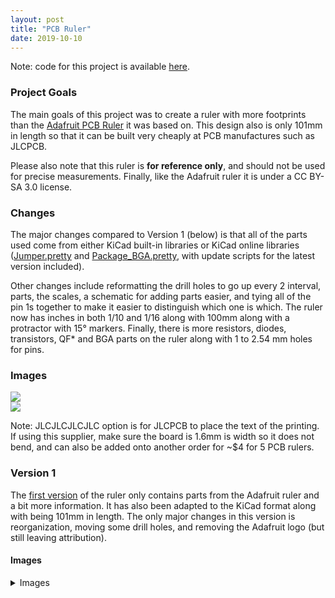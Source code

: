 ```yaml
---
layout: post
title: "PCB Ruler"
date: 2019-10-10
---
```


Note: code for this project is available
[here](https://github.com/mwyoung/Adafruit-PCB-Ruler).

<style type='text/css'>/*For image size*/
img.ruler_img { max-width: 100%; max-height: 300px; display: block; margin: 0 auto; }
</style>

### Project Goals
The main goals of this project was to create a ruler with more footprints than the
[Adafruit PCB Ruler](https://github.com/adafruit/Adafruit-PCB-Ruler) it was based on. This
design also is only 101mm in length so that it can be built very cheaply at PCB
manufactures such as JLCPCB.

Please also note that this ruler is **for reference only**, and should not be used for
precise measurements. Finally, like the Adafruit ruler it is under a CC BY-SA 3.0 license.

### Changes
The major changes compared to Version 1 (below) is that all of the parts used come from
either KiCad built-in libraries or KiCad online libraries
([Jumper.pretty](https://github.com/mwyoung/Adafruit-PCB-Ruler/tree/master/Jumper.pretty)
and
[Package_BGA.pretty](https://github.com/mwyoung/Adafruit-PCB-Ruler/tree/master/Package_BGA.pretty),
with update scripts for the latest version included).

Other changes include reformatting the drill holes to go up every 2 interval, parts, the
scales, a schematic for adding parts easier, and tying all of the pin 1s together to make
it easier to distinguish which one is which. The ruler now has inches in both 1/10 and
1/16 along with 100mm along with a protractor with 15° markers. Finally, there is more
resistors, diodes, transistors, QF\* and BGA parts on the ruler along with 1 to 2.54 mm
holes for pins.

### Images
<img class="ruler_img"
src="https://user-images.githubusercontent.com/10273995/67438237-c978ee00-f5a7-11e9-986b-de8059c62ba9.png">
<img class="ruler_img"
src="https://user-images.githubusercontent.com/10273995/67438236-c978ee00-f5a7-11e9-9059-d458f1a74493.png">

Note: JLCJLCJLCJLC option is for JLCPCB to place the text of the printing. If using this
supplier, make sure the board is 1.6mm is width so it does not bend, and can also be added
onto another order for ~$4 for 5 PCB rulers.

### Version 1
The [first version](https://github.com/mwyoung/Adafruit-PCB-Ruler/tree/v1-ruler) of the
ruler only contains parts from the Adafruit ruler and a bit more information. It has also
been adapted to the KiCad format along with being 101mm in length. The only major changes
in this version is reorganization, moving some drill holes, and removing the Adafruit logo
(but still leaving attribution).

#### Images
<details>
<summary>Images</summary>
<img class="ruler_img"
src="https://user-images.githubusercontent.com/10273995/66705448-a1ea7180-ecdb-11e9-8590-181d0e30be9d.png">
<img class="ruler_img"
src="https://user-images.githubusercontent.com/10273995/66705447-a1ea7180-ecdb-11e9-8656-f98267c7b2f4.png">
</details>
